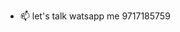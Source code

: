 
- 📫 let's talk watsapp me 9717185759

<!---
SameerDevgon/SameerDevgon is a ✨ special ✨ repository because its `README.md` (this file) appears on your GitHub profile.
You can click the Preview link to take a look at your changes.
--->
